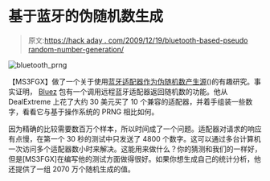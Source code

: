 # 基于蓝牙的伪随机数生成

> 原文:[https://hack aday . com/2009/12/19/bluetooth-based-pseudo random-number-generation/](https://hackaday.com/2009/12/19/bluetooth-based-psuedorandom-number-generation/)

![](../Images/dbb6fbd3d27ed72ba302cf1e5ec3abc4.png "bluetooth_prng")

【MS3FGX】做了一个关于使用[蓝牙适配器作为伪随机数产生源](http://www.digifail.com/projects/bt_rng.shtml)()的有趣研究。事实证明， [Bluez](http://www.bluez.org/) 包有一个调用远程蓝牙适配器返回随机数的功能。他从 DealExtreme 上花了大约 30 美元买了 10 个兼容的适配器，并着手组装一些数字，看看它与基于操作系统的 PRNG 相比如何。

因为精确的比较需要数百万个样本，所以时间成了一个问题。适配器对请求的响应有点慢，在第一个 30 秒的测试中只发送了 4800 个数字。这可以通过多台计算机一次访问多个适配器数小时来解决。这能用来做什么？你的猜测和我们的一样好，但是[MS3FGX]在编写他的测试方面做得很好。如果你想生成自己的统计分析，他还提供了一组 2070 万个随机生成的值。